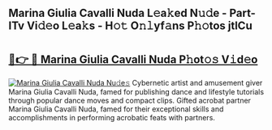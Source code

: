 ## Marina Giulia Cavalli Nuda L𝚎a𝚔ed N𝚞𝚍e - Part-ITv Vi𝚍𝚎o L𝚎a𝚔s - H𝚘𝚝 O𝚗𝚕yf𝚊ns P𝚑𝚘tos jtlCu

# <h2><a href="http://kf10s4.oniu.top/?m=Marina+Giulia+Cavalli+Nuda">🔗👉 🔴 Marina Giulia Cavalli Nuda P𝚑ot𝚘𝚜 V𝚒d𝚎o</a></h2>

[![Marina Giulia Cavalli Nuda Nu𝚍e𝚜](https://i.imgur.com/0qMVB7G.gif)](http://kf10s4.oniu.top/?m=Marina+Giulia+Cavalli+Nuda)
Cybernetic artist and amusement giver Marina Giulia Cavalli Nuda, famed for publishing dance and lifestyle tutorials through popular dance moves and compact clips. Gifted acrobat partner Marina Giulia Cavalli Nuda, famed for their exceptional skills and accomplishments in performing acrobatic feats with partners.  
